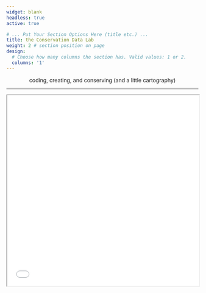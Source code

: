 ```yaml
---
widget: blank
headless: true
active: true

# ... Put Your Section Options Here (title etc.) ...
title: the Conservation Data Lab
weight: 2 # section position on page
design:
  # Choose how many columns the section has. Valid values: 1 or 2.
  columns: '1'
---
```


<p style="text-align: center;">
coding, creating, and conserving (and a little cartography)

---


<iframe seamless = "" width = "100%", height = "500" class="shortcode-iframe" src="/leaflet/CDLprojMap.html"></iframe>
